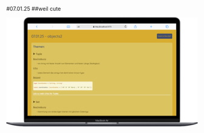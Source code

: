#07.01.25
##weil cute

<img src="./assets/img/Macbook-Air-localhost.png" alt="screenshot of the page on a MacBook Air">
